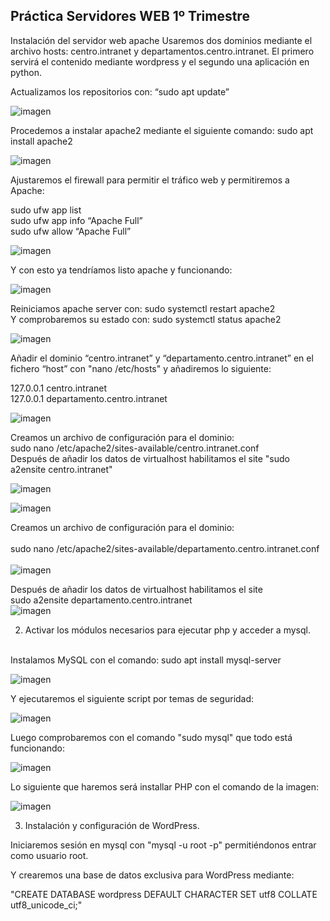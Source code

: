 ## Práctica Servidores WEB      1º Trimestre

Instalación del servidor web apache Usaremos dos dominios mediante el archivo hosts: centro.intranet y departamentos.centro.intranet. El primero servirá el contenido mediante wordpress y el segundo una aplicación en python.

Actualizamos los repositorios con: “sudo apt update”

![imagen](https://github.com/smordom/SREI/blob/main/1%C2%BA%20Trimestre/Trabajo%201%C2%BA%20Trimestre/Capturas/sudo_apt_update.png)

Procedemos a instalar apache2 mediante el siguiente comando: sudo apt install apache2

![imagen](https://github.com/smordom/SREI/blob/main/1%C2%BA%20Trimestre/Trabajo%201%C2%BA%20Trimestre/Capturas/sudo_apt_install_apache2.png)

Ajustaremos el firewall para permitir el tráfico web y permitiremos a Apache: 

sudo ufw app list <br>
sudo ufw app info “Apache Full” <br>
sudo ufw allow “Apache Full” <br>

![imagen](https://github.com/smordom/SREI/blob/main/1%C2%BA%20Trimestre/Trabajo%201%C2%BA%20Trimestre/Capturas/ufw_app_list.png)

Y con esto ya tendríamos listo apache y funcionando: 

![imagen](https://github.com/smordom/SREI/blob/main/1%C2%BA%20Trimestre/Trabajo%201%C2%BA%20Trimestre/Capturas/apache_funcionando.png)

Reiniciamos apache server con: sudo systemctl restart apache2 <br>
Y comprobaremos  su estado con: sudo systemctl status apache2 

![imagen](https://github.com/smordom/SREI/blob/main/1%C2%BA%20Trimestre/Trabajo%201%C2%BA%20Trimestre/Capturas/reiniciar_sistema.png)

Añadir el dominio “centro.intranet” y “departamento.centro.intranet” en el fichero “host” con "nano /etc/hosts" y añadiremos lo siguiente: <br>

127.0.0.1 centro.intranet <br>
127.0.0.1 departamento.centro.intranet

![imagen](https://github.com/smordom/SREI/blob/main/1%C2%BA%20Trimestre/Trabajo%201%C2%BA%20Trimestre/Capturas/url_centrointranet.png)

Creamos un archivo de configuración para el dominio: <br>
sudo nano /etc/apache2/sites-available/centro.intranet.conf <br>
Después de añadir los datos de virtualhost habilitamos el site "sudo a2ensite centro.intranet"

![imagen](https://github.com/smordom/SREI/blob/main/1%C2%BA%20Trimestre/Trabajo%201%C2%BA%20Trimestre/Capturas/nano_centrointranet.png)

![imagen](https://github.com/smordom/SREI/blob/main/1%C2%BA%20Trimestre/Trabajo%201%C2%BA%20Trimestre/Capturas/sites_available.png)

Creamos un archivo de configuración para el dominio: <br> <br>
    sudo nano /etc/apache2/sites-available/departamento.centro.intranet.conf <br> <br>
![imagen](https://github.com/smordom/SREI/blob/main/1%C2%BA%20Trimestre/Trabajo%201%C2%BA%20Trimestre/Capturas/nano_departamento.png) <br>

Después de añadir los datos de virtualhost habilitamos el site <br>
sudo a2ensite departamento.centro.intranet <br>
![imagen](https://github.com/smordom/SREI/blob/main/1%C2%BA%20Trimestre/Trabajo%201%C2%BA%20Trimestre/Capturas/a2ensite_departamentocentro.png) 

2. Activar los módulos necesarios para ejecutar php y acceder a mysql. <br> <br>

Instalamos MySQL con el comando: sudo apt install mysql-server

![imagen](https://github.com/smordom/SREI/blob/main/1%C2%BA%20Trimestre/Trabajo%201%C2%BA%20Trimestre/Capturas/install_mysql.png) <br> 

Y ejecutaremos el siguiente script por temas de seguridad: <br>

![imagen](https://github.com/smordom/SREI/blob/main/1%C2%BA%20Trimestre/Trabajo%201%C2%BA%20Trimestre/Capturas/mysql_secure.png) <br>

Luego comprobaremos con el comando "sudo mysql" que todo está funcionando: <br>

![imagen](https://github.com/smordom/SREI/blob/main/1%C2%BA%20Trimestre/Trabajo%201%C2%BA%20Trimestre/Capturas/sudo_mysql.png) <br>

Lo siguiente que haremos será installar PHP con el comando de la imagen: <br> 

![imagen](https://github.com/smordom/SREI/blob/main/1%C2%BA%20Trimestre/Trabajo%201%C2%BA%20Trimestre/Capturas/install_libapache.png) <br>

3. Instalación y configuración de WordPress. 

Iniciaremos sesión en mysql con  "mysql -u root -p"  permitiéndonos entrar como  usuario root. <br> 

Y crearemos una base de datos exclusiva para WordPress mediante: <br>

"CREATE DATABASE wordpress DEFAULT CHARACTER SET utf8 COLLATE utf8_unicode_ci;" <br> 
